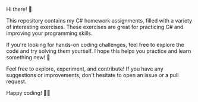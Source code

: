 Hi there! 👋

This repository contains my C# homework assignments, filled with a variety of interesting exercises. These exercises are great for practicing C# and improving your programming skills.

If you're looking for hands-on coding challenges, feel free to explore the code and try solving them yourself. I hope this helps you practice and learn something new! 🚀

Feel free to explore, experiment, and contribute! If you have any suggestions or improvements, don't hesitate to open an issue or a pull request.

Happy coding! 🎯✨
